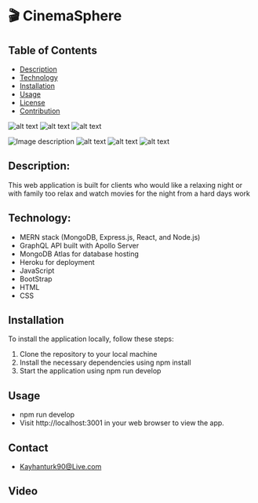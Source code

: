 # 🎬 CinemaSphere

## Table of Contents

- [Description](#description)
- [Technology](#Technology)
- [Installation](#installation)
- [Usage](#usage)
- [License](#license)
- [Contribution](#contribution)

![alt text]("./client/public/CinemaSpherehome.jpg")
![alt text]("./client/src/images/CinemaSphereLogin.jpg")
![alt text]("./client/src/images/CinemaSphereSignup.jpg")

![Image description]("./client/public/logo192.png")
![alt text]("./client/src/images/CinemaSphereSubscribe.jpg")
![alt text]("./client/src/images/CinemaSphereProfile.jpg")
![alt text]("./client/src/images/CinemaSphereUpdate.jpg")

## Description:

This web application is built for clients who would like a relaxing night or with family too relax
and watch movies for the night from a hard days work

## Technology:

- MERN stack (MongoDB, Express.js, React, and Node.js)
- GraphQL API built with Apollo Server
- MongoDB Atlas for database hosting
- Heroku for deployment
- JavaScript
- BootStrap
- HTML
- CSS

## Installation

To install the application locally, follow these steps:

1. Clone the repository to your local machine
2. Install the necessary dependencies using npm install
3. Start the application using npm run develop

## Usage

- npm run develop
- Visit http://localhost:3001 in your web browser to view the app.

## Contact

- Kayhanturk90@Live.com

## Video
